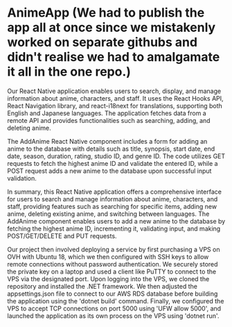 # AnimeApp (We had to publish the app all at once since we mistakenly worked on separate githubs and didn't realise we had to amalgamate it all in the one repo.)
Our React Native application enables users to search, display, and manage information about anime, characters, and staff. It uses the React Hooks API, React Navigation library, and react-i18next for translations, supporting both English and Japanese languages. The application fetches data from a remote API and provides functionalities such as searching, adding, and deleting anime.

The AddAnime React Native component includes a form for adding an anime to the database with details such as title, synopsis, start date, end date, season, duration, rating, studio ID, and genre ID. The code utilizes GET requests to fetch the highest anime ID and validate the entered ID, while a POST request adds a new anime to the database upon successful input validation.

In summary, this React Native application offers a comprehensive interface for users to search and manage information about anime, characters, and staff, providing features such as searching for specific items, adding new anime, deleting existing anime, and switching between languages. The AddAnime component enables users to add a new anime to the database by fetching the highest anime ID, incrementing it, validating input, and making POST/GET/DELETE and PUT requests.

Our project then involved deploying a service by first purchasing a VPS on OVH with Ubuntu 18, which we then configured with SSH keys to allow remote connections without password authentication. We securely stored the private key on a laptop and used a client like PuTTY to connect to the VPS via the designated port. Upon logging into the VPS, we cloned the repository and installed the .NET framework. We then adjusted the appsettings.json file to connect to our AWS RDS database before building the application using the 'dotnet build' command. Finally, we configured the VPS to accept TCP connections on port 5000 using 'UFW allow 5000', and launched the application as its own process on the VPS using 'dotnet run'.
